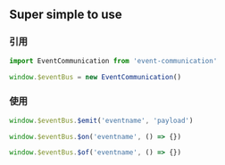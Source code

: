 ## Super simple to use

### 引用
```js
import EventCommunication from 'event-communication'

window.$eventBus = new EventCommunication()

```
### 使用
```js
window.$eventBus.$emit('eventname', 'payload')

window.$eventBus.$on('eventname', () => {})

window.$eventBus.$of('eventname', () => {})

```